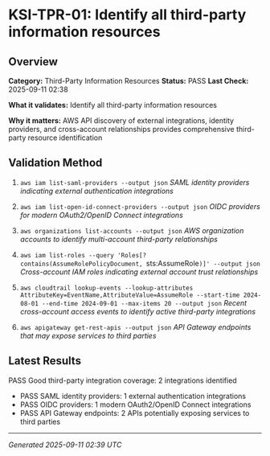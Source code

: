 # KSI-TPR-01: Identify all third-party information resources

## Overview

**Category:** Third-Party Information Resources
**Status:** PASS
**Last Check:** 2025-09-11 02:38

**What it validates:** Identify all third-party information resources

**Why it matters:** AWS API discovery of external integrations, identity providers, and cross-account relationships provides comprehensive third-party resource identification

## Validation Method

1. `aws iam list-saml-providers --output json`
   *SAML identity providers indicating external authentication integrations*

2. `aws iam list-open-id-connect-providers --output json`
   *OIDC providers for modern OAuth2/OpenID Connect integrations*

3. `aws organizations list-accounts --output json`
   *AWS organization accounts to identify multi-account third-party relationships*

4. `aws iam list-roles --query 'Roles[?contains(AssumeRolePolicyDocument, `sts:AssumeRole`)]' --output json`
   *Cross-account IAM roles indicating external account trust relationships*

5. `aws cloudtrail lookup-events --lookup-attributes AttributeKey=EventName,AttributeValue=AssumeRole --start-time 2024-08-01 --end-time 2024-09-01 --max-items 20 --output json`
   *Recent cross-account access events to identify active third-party integrations*

6. `aws apigateway get-rest-apis --output json`
   *API Gateway endpoints that may expose services to third parties*

## Latest Results

PASS Good third-party integration coverage: 2 integrations identified
- PASS SAML identity providers: 1 external authentication integrations
- PASS OIDC providers: 1 modern OAuth2/OpenID Connect integrations
- PASS API Gateway endpoints: 2 APIs potentially exposing services to third parties

---
*Generated 2025-09-11 02:39 UTC*